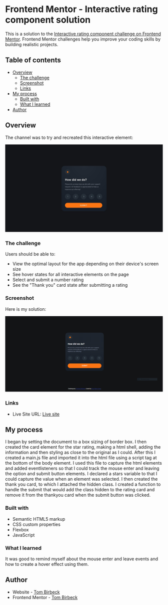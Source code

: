 # Frontend Mentor - Interactive rating component solution

This is a solution to the [Interactive rating component challenge on Frontend Mentor](https://www.frontendmentor.io/challenges/interactive-rating-component-koxpeBUmI). Frontend Mentor challenges help you improve your coding skills by building realistic projects. 

## Table of contents

- [Overview](#overview)
  - [The challenge](#the-challenge)
  - [Screenshot](#screenshot)
  - [Links](#links)
- [My process](#my-process)
  - [Built with](#built-with)
  - [What I learned](#what-i-learned)
- [Author](#author)


## Overview

The channel was to try and recreated this interactive element: 

![](./design/desktop-design.jpg)

### The challenge

Users should be able to:

- View the optimal layout for the app depending on their device's screen size
- See hover states for all interactive elements on the page
- Select and submit a number rating
- See the "Thank you" card state after submitting a rating

### Screenshot

Here is my solution: 

![](./images/screenshot.PNG)

### Links

<!-- - Solution URL: [Add solution URL here](https://your-solution-url.com) -->
- Live Site URL: [Live site](https://tombirbeck.github.io/interactive-rating-component/)

## My process

I began by setting the document to a box sizing of border box.
I then created the card element for the star rating, making a html shell, adding the information and then styling as close to the original as I could.
After this I created a main.js file and imported it into the html file using a script tag at the bottom of the body element. I used this file to capture the html elements and added eventlisteners so that I could track the mouse enter and leaving the option and submit button elements. I declared a stars variable to that I could capture the value when an element was selected.
I then created the thank you card, to which I attached the hidden class. I created a function to handle the submit that would add the class hidden to the rating card and remove it from the thankyou card when the submit button was clicked.

### Built with

- Semantic HTML5 markup
- CSS custom properties
- Flexbox
- JavaScript

### What I learned

It was good to remind myself about the mouse enter and leave events and how to create a hover effect using them.

## Author

- Website - [Tom Birbeck](https://www.your-site.com)
- Frontend Mentor - [Tom Birbeck](https://www.frontendmentor.io/profile/TomBirbeck)
